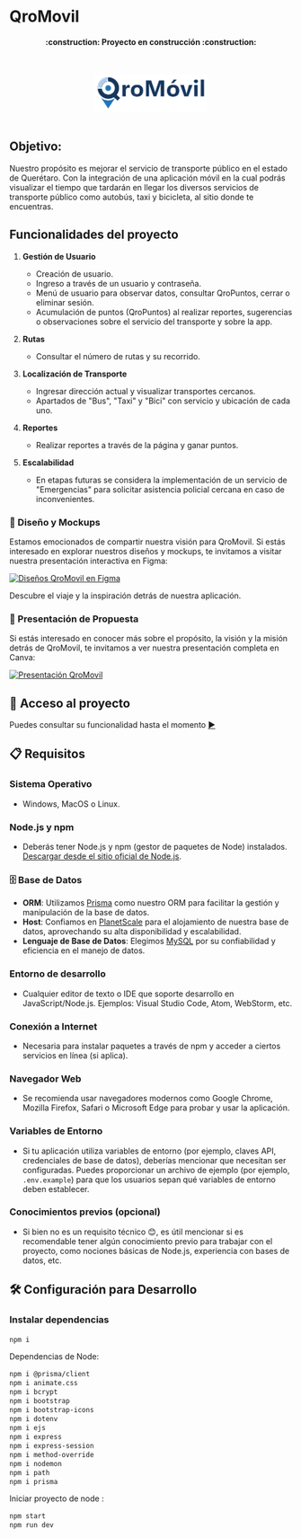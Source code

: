 # QroMovil 
<h4 align="center">
:construction: Proyecto en construcción :construction:
</h4>
<br>
<p align="center">
  <img src="/public/img/logo_no_back.png" alt="Logo" width="200"><br><br>
</p>

## Objetivo:
Nuestro propósito es mejorar el servicio de transporte público en el estado de Querétaro. Con la integración de una aplicación móvil en la cual podrás visualizar el tiempo que tardarán en llegar los diversos servicios de transporte público como autobús, taxi y bicicleta, al sitio donde te encuentras. 


## Funcionalidades del proyecto

1. **Gestión de Usuario**
   - Creación de usuario.
   - Ingreso a través de un usuario y contraseña.
   - Menú de usuario para observar datos, consultar QroPuntos, cerrar o eliminar sesión.
   - Acumulación de puntos (QroPuntos) al realizar reportes, sugerencias o observaciones sobre el servicio del transporte y sobre la app.

2. **Rutas**
   - Consultar el número de rutas y su recorrido.

3. **Localización de Transporte**
   - Ingresar dirección actual y visualizar transportes cercanos.
   - Apartados de "Bus", "Taxi" y "Bici" con servicio y ubicación de cada uno.

4. **Reportes**
   - Realizar reportes a través de la página y ganar puntos.

5. **Escalabilidad**
   - En etapas futuras se considera la implementación de un servicio de "Emergencias" para solicitar asistencia policial cercana en caso de inconvenientes.

### 🎨 Diseño y Mockups

Estamos emocionados de compartir nuestra visión para QroMovil. Si estás interesado en explorar nuestros diseños y mockups, te invitamos a visitar nuestra presentación interactiva en Figma:

[![Diseños QroMovil en Figma](https://img.shields.io/badge/🔍%20Ver%20Mockups%20en-Figma-blue?style=for-the-badge&logo=figma)](https://www.figma.com/proto/S56E5gpxtVZyJaDqsULoq0/QroMovil?type=design&node-id=155-137&t=QDQWr52o9JFAvxBn-0&scaling=scale-down&page-id=0%3A1&starting-point-node-id=1%3A5)

Descubre el viaje y la inspiración detrás de nuestra aplicación.

### 📖 Presentación de Propuesta

Si estás interesado en conocer más sobre el propósito, la visión y la misión detrás de QroMovil, te invitamos a ver nuestra presentación completa en Canva:

[![Presentación QroMovil](https://img.shields.io/badge/📔%20Ver%20Presentación%20en-Canva-pink?style=for-the-badge&logo=canva)](https://www.canva.com/design/DAFsGMhce20/g03Cor5nfaw0sYYrCLbEZg/edit)




## 📁 Acceso al proyecto
Puedes consultar su funcionalidad hasta el momento [▶️](https://qromovil.onrender.com)

## 📋 Requisitos

### Sistema Operativo
- Windows, MacOS o Linux.

### Node.js y npm
- Deberás tener Node.js y npm (gestor de paquetes de Node) instalados. [Descargar desde el sitio oficial de Node.js](https://nodejs.org/).

### 🗄️ Base de Datos
- **ORM**: Utilizamos [Prisma](https://www.prisma.io/) como nuestro ORM para facilitar la gestión y manipulación de la base de datos.
- **Host**: Confiamos en [PlanetScale](https://planetscale.com/) para el alojamiento de nuestra base de datos, aprovechando su alta disponibilidad y escalabilidad.
- **Lenguaje de Base de Datos**: Elegimos [MySQL](https://www.mysql.com/) por su confiabilidad y eficiencia en el manejo de datos.


### Entorno de desarrollo
- Cualquier editor de texto o IDE que soporte desarrollo en JavaScript/Node.js. Ejemplos: Visual Studio Code, Atom, WebStorm, etc.

### Conexión a Internet
- Necesaria para instalar paquetes a través de npm y acceder a ciertos servicios en línea (si aplica).

### Navegador Web
- Se recomienda usar navegadores modernos como Google Chrome, Mozilla Firefox, Safari o Microsoft Edge para probar y usar la aplicación.

### Variables de Entorno
- Si tu aplicación utiliza variables de entorno (por ejemplo, claves API, credenciales de base de datos), deberías mencionar que necesitan ser configuradas. Puedes proporcionar un archivo de ejemplo (por ejemplo, `.env.example`) para que los usuarios sepan qué variables de entorno deben establecer.

### Conocimientos previos (opcional)
- Si bien no es un requisito técnico 😊, es útil mencionar si es recomendable tener algún conocimiento previo para trabajar con el proyecto, como nociones básicas de Node.js, experiencia con bases de datos, etc.

## 🛠️ Configuración para Desarrollo
### Instalar dependencias 
```sh
npm i  
```

Dependencias de Node:
``` terminal
npm i @prisma/client
npm i animate.css
npm i bcrypt
npm i bootstrap
npm i bootstrap-icons
npm i dotenv
npm i ejs
npm i express
npm i express-session
npm i method-override
npm i nodemon
npm i path
npm i prisma
```
Iniciar proyecto de node :
``` terminal
npm start 
npm run dev
```

